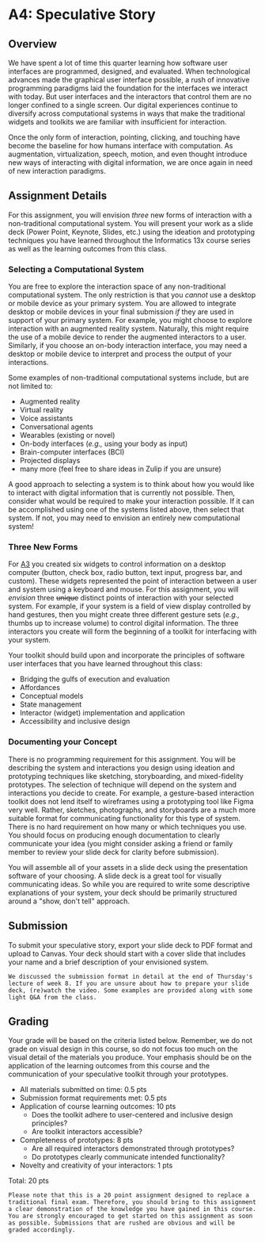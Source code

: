 A4: Speculative Story
============================

## Overview

We have spent a lot of time this quarter learning how software user interfaces are programmed, designed, and evaluated. When technological advances made the graphical user interface possible, a rush of innovative programming paradigms laid the foundation for the interfaces we interact with today. But user interfaces and the interactors that control them are no longer confined to a single screen. Our digital experiences continue to diversify across computational systems in ways that make the traditional widgets and toolkits we are familiar with insufficient for interaction. 

Once the only form of interaction, pointing, clicking, and touching have become the baseline for how humans interface with computation. As augmentation, virtualization, speech, motion, and even thought introduce new ways of interacting with digital information, we are once again in need of new interaction paradigms.

## Assignment Details

For this assignment, you will envision *three* new forms of interaction with a non-traditional computational system. You will present your work as a slide deck (Power Point, Keynote, Slides, etc.) using the ideation and prototyping techniques you have learned throughout the Informatics 13x course series as well as the learning outcomes from this class.

### Selecting a Computational System

You are free to explore the interaction space of any non-traditional computational system. The only restriction is that you *cannot* use a desktop or mobile device as your primary system. You are allowed to integrate desktop or mobile devices in your final submission *if* they are used in support of your primary system. For example, you might choose to explore interaction with an augmented reality system. Naturally, this might require the use of a mobile device to render the augmented interactors to a user. Similarly, if you choose an on-body interaction interface, you may need a desktop or mobile device to interpret and process the output of your interactions. 

Some examples of non-traditional computational systems include, but are not limited to:

* Augmented reality
* Virtual reality
* Voice assistants
* Conversational agents
* Wearables (existing or novel)
* On-body interfaces (*e.g.,* using your body as input)
* Brain-computer interfaces (BCI)
* Projected displays
* many more (feel free to share ideas in Zulip if you are unsure)

A good approach to selecting a system is to think about how you would like to interact with digital information that is currently not possible. Then, consider what would be required to make your interaction possible. If it can be accomplished using one of the systems listed above, then select that system. If not, you may need to envision an entirely new computational system!

### Three New Forms

For [A3](../notes/a3.md) you created six widgets to control information on a desktop computer (button, check box, radio button, text input, progress bar, and custom). These widgets represented the point of interaction between a user and system using a keyboard and mouse. For this assignment, you will *envision* three <s>unique</s> distinct points of interaction with your selected system. For example, if your system is a field of view display controlled by hand gestures, then you might create three different gesture sets (*e.g.,* thumbs up to increase volume) to control digital information. The three interactors you create will form the beginning of a toolkit for interfacing with your system.

Your toolkit should build upon and incorporate the principles of software user interfaces that you have learned throughout this class:

* Bridging the gulfs of execution and evaluation
* Affordances
* Conceptual models
* State management
* Interactor (widget) implementation and application
* Accessibility and inclusive design

### Documenting your Concept

There is no programming requirement for this assignment. You will be describing the system and interactions you design using ideation and prototyping techniques like sketching, storyboarding, and mixed-fidelity prototypes. The selection of technique will depend on the system and interactions you decide to create. For example, a gesture-based interaction toolkit does not lend itself to wireframes using a prototyping tool like Figma very well. Rather, sketches, photographs, and storyboards are a much more suitable format for communicating functionality for this type of system. There is no hard requirement on how many or which techniques you use. You should focus on producing enough documentation to clearly communicate your idea (you might consider asking a friend or family member to review your slide deck for clarity before submission).

You will assemble all of your assets in a slide deck using the presentation software of your choosing. A slide deck is a great tool for visually communicating ideas. So while you are required to write some descriptive explanations of your system, your deck should be primarily structured around a "show, don't tell" approach.  

## Submission

To submit your speculative story, export your slide deck to PDF format and upload to Canvas. Your deck should start with a cover slide that includes your name and a brief description of your envisioned system. 

```{note}
We discussed the submission format in detail at the end of Thursday's lecture of week 8. If you are unsure about how to prepare your slide deck, (re)watch the video. Some examples are provided along with some light Q&A from the class.
```

## Grading

Your grade will be based on the criteria listed below. Remember, we do not grade on visual design in this course, so do not focus too much on the visual detail of the materials you produce. Your emphasis should be on the application of the learning outcomes from this course and the communication of your speculative toolkit through your prototypes.

* All materials submitted on time: 0.5 pts
* Submission format requirements met: 0.5 pts
* Application of course learning outcomes: 10 pts
	* Does the toolkit adhere to user-centered and inclusive design principles?
	* Are toolkit interactors accessible? 
* Completeness of prototypes: 8 pts
	* Are all required interactors demonstrated through prototypes?
	* Do prototypes clearly communicate intended functionality?
* Novelty and creativity of your interactors: 1 pts

Total: 20 pts

```{note}
Please note that this is a 20 point assignment designed to replace a traditional final exam. Therefore, you should bring to this assignment a clear demonstration of the knowledge you have gained in this course. You are strongly encouraged to get started on this assignment as soon as possible. Submissions that are rushed are obvious and will be graded accordingly.  
```





